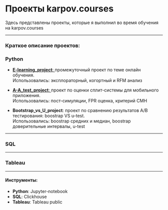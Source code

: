 # Проекты karpov.courses
Здесь представлены проекты, которые я выполнил во время обучения на karpov.courses

--- 

### Краткое описание проектов:

### Python

- <a href="https://github.com/vladank99/Karpov.courses_projects/tree/main/E-learning_project"> **E-learning_project**: </a>промежуточный проект по теме онлайн обучения.   
      Использовались: эксплораторный, когортный и RFM анализ
      
      
- <a href="https://github.com/vladank99/Karpov.courses_projects/tree/main/A-A_test_project"> **A-A_test_project**: </a>проект по оценки сплит-системы для мобильного приложения.  
      Использовались: пост-симуляции, FPR оценка, критерий CMH
      
- **Bootstrap_vs_U_project**: проект по сравнению результатов А/B тестирования: boostrap VS u-test.  
      Использовались: boostrap средних и медиан, boostrap доверительные интервалы, u-test
      
---

### SQL




---

### Tableau


---


#### Инструменты:

- **Python**: Jupyter-notebook 
- **SQL**: Clickhouse
- **Tableau**: Tableau public

